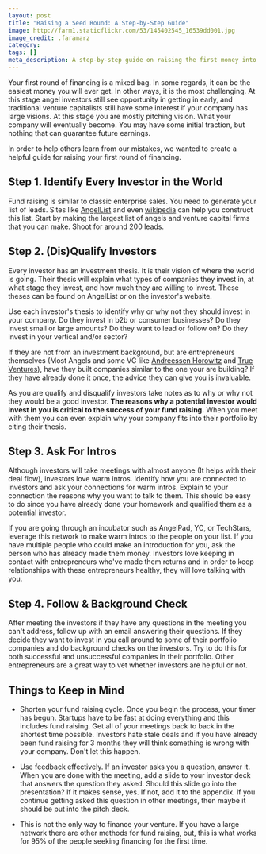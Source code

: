 ```yaml
---
layout: post
title: "Raising a Seed Round: A Step-by-Step Guide"
image: http://farm1.staticflickr.com/53/145402545_16539dd001.jpg
image_credit: .faramarz
category: 
tags: []
meta_description: A step-by-step guide on raising the first money into your startup.
---
```


Your first round of financing is a mixed bag. In some regards, it can be the easiest money you will ever get. In other ways, it is the most challenging. At this stage angel investors still see opportunity in getting in early, and traditional venture capitalists still have some interest if your company has large visions. At this stage you are mostly pitching vision. What your company will eventually become. You may have some initial traction, but nothing that can guarantee future earnings.

In order to help others learn from our mistakes, we wanted to create a helpful guide for raising your first round of financing.

## Step 1. Identify Every Investor in the World
Fund raising is similar to classic enterprise sales. You need to generate your list of leads. Sites like [AngelList](https://angel.co/) and even [wikipedia](http://en.wikipedia.org/wiki/List_of_venture_capital_firms) can help you construct this list. Start by making the largest list of angels and venture capital firms that you can make. Shoot for around 200 leads.

## Step 2. (Dis)Qualify Investors 
Every investor has an investment thesis. It is their vision of where the world is going. Their thesis will explain what types of companies they invest in, at what stage they invest, and how much they are willing to invest. These theses can be found on AngelList or on the investor's website.

Use each investor's thesis to identify why or why not they should invest in your company. Do they invest in b2b or consumer businesses? Do they invest small or large amounts? Do they want to lead or follow on? Do they invest in your vertical and/or sector?

If they are not from an investment background, but are entrepreneurs themselves (Most Angels and some VC like [Andreessen Horowitz](http://a16z.com/) and [True Ventures](http://www.trueventures.com/)), have they built companies similar to the one your are building? If they have already done it once, the advice they can give you is invaluable.

As you are qualify and disqualify investors take notes as to why or why not they would be a good investor. __The reasons why a potential investor would invest in you is critical to the success of your fund raising.__ When you meet with them you can even explain why your company fits into their portfolio by citing their thesis.

## Step 3. Ask For Intros
Although investors will take meetings with almost anyone (It helps with their deal flow), investors love warm intros. Identify how you are connected to investors and ask your connections for warm intros. Explain to your connection the reasons why you want to talk to them. This should be easy to do since you have already done your homework and qualified them as a potential investor. 

If you are going through an incubator such as AngelPad, YC, or TechStars, leverage this network to make warm intros to the people on your list. If you have multiple people who could make an introduction for you, ask the person who has already made them money. Investors love keeping in contact with entrepreneurs who've made them returns and in order to keep relationships with these entrepreneurs healthy, they will love talking with you.

## Step 4. Follow  & Background Check
After meeting the investors if they have any questions in the meeting you can't address, follow up with an email answering their questions. If they decide they want to invest in you call around to some of their portfolio companies and do background checks on the investors. Try to do this for both successful and unsuccessful companies in their portfolio. Other entrepreneurs are a great way to vet whether investors are helpful or not.

## Things to Keep in Mind
- Shorten your fund raising cycle. Once you begin the process, your timer has begun. Startups have to be fast at doing everything and this includes fund raising. Get all of your meetings back to back in the shortest time possible. Investors hate stale deals and if you have already been fund raising for 3 months they will think something is wrong with your company. Don't let this happen.

- Use feedback effectively. If an investor asks you a question, answer it. When you are done with the meeting, add a slide to your investor deck that answers the question they asked. Should this slide go into the presentation? If it makes sense, yes. If not, add it to the appendix. If you continue getting asked this question in other meetings, then maybe it should be put into the pitch deck.

- This is not the only way to finance your venture. If you have a large network there are other methods for fund raising, but, this is what works for 95% of the people seeking financing for the first time.
